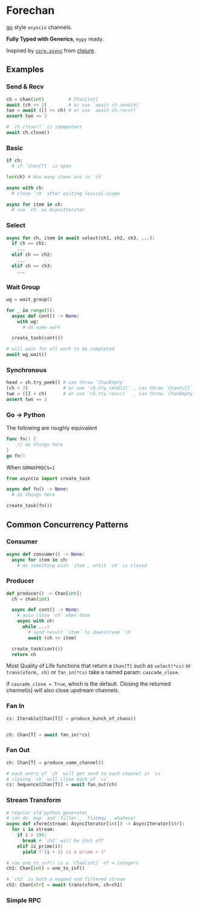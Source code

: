 # Forechan

[go](https://github.com/golang/go) style `asyncio` channels.

**Fully Typed with Generics**, `mypy` ready.

Inspired by [`core.async`](https://github.com/clojure/core.async) from [clojure](https://github.com/clojure/clojure).

## Examples

### Send & Recv

```python
ch = chan(int)         # Chan[int]
await (ch << 2)        # or use `await ch.send(x)`
two = await ([] << ch) # or use `await ch.recv()`
assert two == 2

# `ch.close()` is idempotent
await ch.close()
```

### Basic

```python
if ch:
  # if `Chan[T]` is open

len(ch) # How many items are in `ch`

async with ch:
  # close `ch` after exiting lexical-scope

async for item in ch:
  # use `ch` as AsyncIterator
```

### Select

```python
async for ch, item in await select(ch1, ch2, ch3, ...):
  if ch == ch1:
    ...
  elif ch == ch2:
    ...
  elif ch == ch3:
    ...
```

### Wait Group

```python
wg = wait_group()

for _ in range(5):
  async def cont() -> None:
    with wg:
      # do some work

  create_task(cont())

# will wait for all work to be completed
await wg.wait()
```

### Synchronous

```python
head = ch.try_peek() # can throw `ChanEmpty`
(ch < 2)             # or use `ch.try_send(2)` , can throw `ChanFull`
two = ([] < ch)      # or use `ch.try_recv()`  , can throw `ChanEmpty`
assert two == 2
```

### Go -> Python

The following are roughly equivalent

```go
func fn() {
	// do things here
}
go fn()
```

When `GOMAXPROCS=1`

```python
from asyncio import create_task

async def fn() -> None:
  # do things here

create_task(fn())
```

## Common Concurrency Patterns

### Consumer

```python
async def consumer() -> None:
  async for item in ch:
    # do something with `item`, until `ch` is closed
```

### Producer

```python
def producer() -> Chan[int]:
  ch = chan(int)

  async def cont() -> None:
    # auto close `ch` when done
    async with ch:
      while ...:
        # send result `item` to downstream `ch`
        await (ch << item)

  create_task(cont())
  return ch
```

Most Quality of Life functions that return a `Chan[T]` such as `select(*cs)` or `trans(xform, ch)` or `fan_in(*cs)` take a named param: `cascade_close`.

if `cascade_close = True`, which is the default. Closing the returned channel(s) will also close upstream channels.

### Fan In

```python
cs: Iterable[Chan[T]] = produce_bunch_of_chans()


ch: Chan[T] = await fan_in(*cs)
```

### Fan Out

```python
ch: Chan[T] = produce_some_channel()

# each entry of `ch` will get send to each channel in `cs`
# closing `ch` will close each of `cs`
cs: Sequence[Chan[T]] = await fan_out(ch)
```

### Stream Transform

```python
# regular old python generator
# can do `map` and `filter`, `flatmap`, whatever
async def xform(stream: AsyncIterator[int]) -> AsyncIterator[str]:
  for i in stream:
    if i > 100:
      break # `ch2` will be shut off
    elif is_prime(i):
      yield f"{i + 1} is a prime + 1"

# say one_to_inf() is a `Chan[int]` of ∞ integers
ch1: Chan[int] = one_to_inf()

# `ch2` is both a mapped and filtered stream
ch2: Chan[str] = await trans(xform, ch=ch1)
```


### Simple RPC
